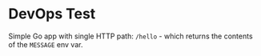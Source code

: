 # DevOps Test

Simple Go app with single HTTP path: `/hello` - which returns the contents of the `MESSAGE` env var.
